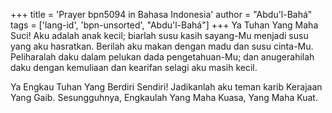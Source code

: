 +++
title = 'Prayer bpn5094 in Bahasa Indonesia'
author = "Abdu'l-Bahá"
tags = ['lang-id', 'bpn-unsorted', "Abdu'l-Bahá"]
+++
Ya Tuhan Yang Maha Suci! Aku adalah anak kecil; biarlah susu kasih sayang-Mu menjadi susu yang aku hasratkan. Berilah aku makan dengan madu dan susu cinta-Mu. Peliharalah daku dalam pelukan dada pengetahuan-Mu; dan anugerahilah daku dengan kemuliaan dan kearifan selagi aku masih kecil.

Ya Engkau Tuhan Yang Berdiri Sendiri! Jadikanlah aku teman karib Kerajaan Yang Gaib. Sesungguhnya, Engkaulah Yang Maha Kuasa, Yang Maha Kuat.
